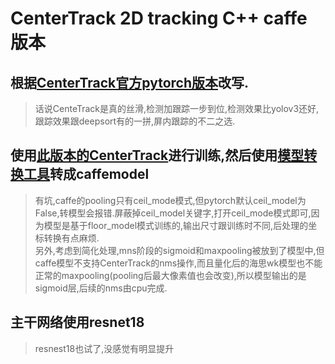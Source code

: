 # CenterTrack 2D tracking C++ caffe 版本

## 根据[**CenterTrack官方pytorch版本**](https://github.com/xingyizhou/CenterTrack)改写.
> 话说CenteTrack是真的丝滑,检测加跟踪一步到位,检测效果比yolov3还好,跟踪效果跟deepsort有的一拼,屏内跟踪的不二之选.

## 使用[**此版本的CenterTrack**](https://github.com/lrjbdss/CenterTrack_2D_train)进行训练,然后使用[**模型转换工具**](https://github.com/xxradon/PytorchToCaffe)转成caffemodel
> 有坑,caffe的pooling只有ceil_mode模式,但pytorch默认ceil_model为False,转模型会报错.屏蔽掉ceil_model关键字,打开ceil_mode模式即可,因为模型是基于floor_model模式训练的,输出尺寸跟训练时不同,后处理的坐标转换有点麻烦.  
>另外,考虑到简化处理,mns阶段的sigmoid和maxpooling被放到了模型中,但caffe模型不支持CenterTrack的nms操作,而且量化后的海思wk模型也不能正常的maxpooling(pooling后最大像素值也会改变),所以模型输出的是sigmoid层,后续的nms由cpu完成.

## 主干网络使用resnet18 
> resnest18也试了,没感觉有明显提升